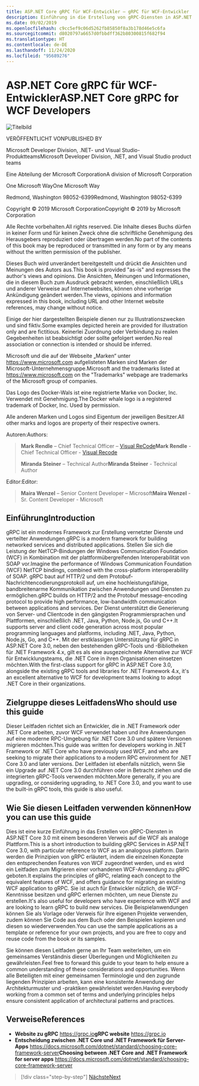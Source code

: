 ```yaml
---
title: ASP.NET Core gRPC für WCF-Entwickler – gRPC für WCF-Entwickler
description: Einführung in die Erstellung von gRPC-Diensten in ASP.NET Core 3.0 für WCF-Entwickler
ms.date: 09/02/2019
ms.openlocfilehash: c9cc5ef9c06d5262fb85850f8a3b178d46e5c6fa
ms.sourcegitcommit: d8020797a6657d0fbbdff362b80300815f682f94
ms.translationtype: HT
ms.contentlocale: de-DE
ms.lasthandoff: 11/24/2020
ms.locfileid: "95689276"
---
```

# <a name="aspnet-core-grpc-for-wcf-developers"></a><span data-ttu-id="e9390-103">ASP.NET Core gRPC für WCF-Entwickler</span><span class="sxs-lookup"><span data-stu-id="e9390-103">ASP.NET Core gRPC for WCF Developers</span></span>

![Titelbild](./media/cover.png)

<span data-ttu-id="e9390-105">VERÖFFENTLICHT VON</span><span class="sxs-lookup"><span data-stu-id="e9390-105">PUBLISHED BY</span></span>

<span data-ttu-id="e9390-106">Microsoft Developer Division, .NET- und Visual Studio-Produktteams</span><span class="sxs-lookup"><span data-stu-id="e9390-106">Microsoft Developer Division, .NET, and Visual Studio product teams</span></span>

<span data-ttu-id="e9390-107">Eine Abteilung der Microsoft Corporation</span><span class="sxs-lookup"><span data-stu-id="e9390-107">A division of Microsoft Corporation</span></span>

<span data-ttu-id="e9390-108">One Microsoft Way</span><span class="sxs-lookup"><span data-stu-id="e9390-108">One Microsoft Way</span></span>

<span data-ttu-id="e9390-109">Redmond, Washington 98052-6399</span><span class="sxs-lookup"><span data-stu-id="e9390-109">Redmond, Washington 98052-6399</span></span>

<span data-ttu-id="e9390-110">Copyright © 2019 Microsoft Corporation</span><span class="sxs-lookup"><span data-stu-id="e9390-110">Copyright © 2019 by Microsoft Corporation</span></span>

<span data-ttu-id="e9390-111">Alle Rechte vorbehalten.</span><span class="sxs-lookup"><span data-stu-id="e9390-111">All rights reserved.</span></span> <span data-ttu-id="e9390-112">Die Inhalte dieses Buchs dürfen in keiner Form und für keinen Zweck ohne die schriftliche Genehmigung des Herausgebers reproduziert oder übertragen werden.</span><span class="sxs-lookup"><span data-stu-id="e9390-112">No part of the contents of this book may be reproduced or transmitted in any form or by any means without the written permission of the publisher.</span></span>

<span data-ttu-id="e9390-113">Dieses Buch wird unverändert bereitgestellt und drückt die Ansichten und Meinungen des Autors aus.</span><span class="sxs-lookup"><span data-stu-id="e9390-113">This book is provided "as-is" and expresses the author's views and opinions.</span></span> <span data-ttu-id="e9390-114">Die Ansichten, Meinungen und Informationen, die in diesem Buch zum Ausdruck gebracht werden, einschließlich URLs und anderer Verweise auf Internetwebsites, können ohne vorherige Ankündigung geändert werden.</span><span class="sxs-lookup"><span data-stu-id="e9390-114">The views, opinions and information expressed in this book, including URL and other Internet website references, may change without notice.</span></span>

<span data-ttu-id="e9390-115">Einige der hier dargestellten Beispiele dienen nur zu Illustrationszwecken und sind fiktiv.</span><span class="sxs-lookup"><span data-stu-id="e9390-115">Some examples depicted herein are provided for illustration only and are fictitious.</span></span> <span data-ttu-id="e9390-116">Keinerlei Zuordnung oder Verbindung zu realen Gegebenheiten ist beabsichtigt oder sollte gefolgert werden.</span><span class="sxs-lookup"><span data-stu-id="e9390-116">No real association or connection is intended or should be inferred.</span></span>

<span data-ttu-id="e9390-117">Microsoft und die auf der Webseite „Marken“ unter <https://www.microsoft.com> aufgelisteten Marken sind Marken der Microsoft-Unternehmensgruppe.</span><span class="sxs-lookup"><span data-stu-id="e9390-117">Microsoft and the trademarks listed at <https://www.microsoft.com> on the "Trademarks" webpage are trademarks of the Microsoft group of companies.</span></span>

<span data-ttu-id="e9390-118">Das Logo des Docker-Wals ist eine registrierte Marke von Docker, Inc. Verwendet mit Genehmigung.</span><span class="sxs-lookup"><span data-stu-id="e9390-118">The Docker whale logo is a registered trademark of Docker, Inc. Used by permission.</span></span>

<span data-ttu-id="e9390-119">Alle anderen Marken und Logos sind Eigentum der jeweiligen Besitzer.</span><span class="sxs-lookup"><span data-stu-id="e9390-119">All other marks and logos are property of their respective owners.</span></span>

<span data-ttu-id="e9390-120">Autoren:</span><span class="sxs-lookup"><span data-stu-id="e9390-120">Authors:</span></span>

> <span data-ttu-id="e9390-121">**Mark Rendle** – Chief Technical Officer – [Visual ReCode](https://visualrecode.com)</span><span class="sxs-lookup"><span data-stu-id="e9390-121">**Mark Rendle** - Chief Technical Officer - [Visual Recode](https://visualrecode.com)</span></span>
>
> <span data-ttu-id="e9390-122">**Miranda Steiner** – Technical Author</span><span class="sxs-lookup"><span data-stu-id="e9390-122">**Miranda Steiner** - Technical Author</span></span>

<span data-ttu-id="e9390-123">Editor:</span><span class="sxs-lookup"><span data-stu-id="e9390-123">Editor:</span></span>

> <span data-ttu-id="e9390-124">**Maira Wenzel** – Senior Content Developer – Microsoft</span><span class="sxs-lookup"><span data-stu-id="e9390-124">**Maira Wenzel** - Sr. Content Developer - Microsoft</span></span>

## <a name="introduction"></a><span data-ttu-id="e9390-125">Einführung</span><span class="sxs-lookup"><span data-stu-id="e9390-125">Introduction</span></span>

<span data-ttu-id="e9390-126">gRPC ist ein modernes Framework zur Erstellung vernetzter Dienste und verteilter Anwendungen.</span><span class="sxs-lookup"><span data-stu-id="e9390-126">gRPC is a modern framework for building networked services and distributed applications.</span></span> <span data-ttu-id="e9390-127">Stellen Sie sich die Leistung der NetTCP-Bindungen der Windows Communication Foundation (WCF) in Kombination mit der plattformübergreifenden Interoperabilität von SOAP vor.</span><span class="sxs-lookup"><span data-stu-id="e9390-127">Imagine the performance of Windows Communication Foundation (WCF) NetTCP bindings, combined with the cross-platform interoperability of SOAP.</span></span> <span data-ttu-id="e9390-128">gRPC baut auf HTTP/2 und dem Protobuf-Nachrichtencodierungsprotokoll auf, um eine hochleistungsfähige, bandbreitenarme Kommunikation zwischen Anwendungen und Diensten zu ermöglichen.</span><span class="sxs-lookup"><span data-stu-id="e9390-128">gRPC builds on HTTP/2 and the Protobuf message-encoding protocol to provide high performance, low-bandwidth communication between applications and services.</span></span> <span data-ttu-id="e9390-129">Der Dienst unterstützt die Generierung von Server- und Clientcode in den gängigsten Programmiersprachen und Plattformen, einschließlich .NET, Java, Python, Node.js, Go und C++.</span><span class="sxs-lookup"><span data-stu-id="e9390-129">It supports server and client code generation across most popular programming languages and platforms, including .NET, Java, Python, Node.js, Go, and C++.</span></span> <span data-ttu-id="e9390-130">Mit der erstklassigen Unterstützung für gRPC in ASP.NET Core 3.0, neben den bestehenden gRPC-Tools und -Bibliotheken für .NET Framework 4.x, gilt es als eine ausgezeichnete Alternative zur WCF für Entwicklungsteams, die .NET Core in ihren Organisationen einsetzen möchten.</span><span class="sxs-lookup"><span data-stu-id="e9390-130">With the first-class support for gRPC in ASP.NET Core 3.0, alongside the existing gRPC tools and libraries for .NET Framework 4.x, it's an excellent alternative to WCF for development teams looking to adopt .NET Core in their organizations.</span></span>

## <a name="who-should-use-this-guide"></a><span data-ttu-id="e9390-131">Zielgruppe dieses Leitfadens</span><span class="sxs-lookup"><span data-stu-id="e9390-131">Who should use this guide</span></span>

<span data-ttu-id="e9390-132">Dieser Leitfaden richtet sich an Entwickler, die in .NET Framework oder .NET Core arbeiten, zuvor WCF verwendet haben und ihre Anwendungen auf eine moderne RPC-Umgebung für .NET Core 3.0 und spätere Versionen migrieren möchten.</span><span class="sxs-lookup"><span data-stu-id="e9390-132">This guide was written for developers working in .NET Framework or .NET Core who have previously used WCF, and who are seeking to migrate their applications to a modern RPC environment for .NET Core 3.0 and later versions.</span></span> <span data-ttu-id="e9390-133">Der Leitfaden ist ebenfalls nützlich, wenn Sie ein Upgrade auf .NET Core 3.0 durchführen oder in Betracht ziehen und die integrierten gRPC-Tools verwenden möchten.</span><span class="sxs-lookup"><span data-stu-id="e9390-133">More generally, if you are upgrading, or considering upgrading, to .NET Core 3.0, and you want to use the built-in gRPC tools, this guide is also useful.</span></span>

## <a name="how-you-can-use-this-guide"></a><span data-ttu-id="e9390-134">Wie Sie diesen Leitfaden verwenden können</span><span class="sxs-lookup"><span data-stu-id="e9390-134">How you can use this guide</span></span>

<span data-ttu-id="e9390-135">Dies ist eine kurze Einführung in das Erstellen von gRPC-Diensten in ASP.NET Core 3.0 mit einem besonderen Verweis auf die WCF als analoge Plattform.</span><span class="sxs-lookup"><span data-stu-id="e9390-135">This is a short introduction to building gRPC Services in ASP.NET Core 3.0, with particular reference to WCF as an analogous platform.</span></span> <span data-ttu-id="e9390-136">Darin werden die Prinzipien von gRPC erläutert, indem die einzelnen Konzepte den entsprechenden Features von WCF zugeordnet werden, und es wird ein Leitfaden zum Migrieren einer vorhandenen WCF-Anwendung zu gRPC geboten.</span><span class="sxs-lookup"><span data-stu-id="e9390-136">It explains the principles of gRPC, relating each concept to the equivalent features of WCF, and offers guidance for migrating an existing WCF application to gRPC.</span></span> <span data-ttu-id="e9390-137">Sie ist auch für Entwickler nützlich, die WCF-Kenntnisse besitzen und gRPC erlernen möchten, um neue Dienste zu erstellen.</span><span class="sxs-lookup"><span data-stu-id="e9390-137">It's also useful for developers who have experience with WCF and are looking to learn gRPC to build new services.</span></span> <span data-ttu-id="e9390-138">Die Beispielanwendungen können Sie als Vorlage oder Verweis für Ihre eigenen Projekte verwenden, zudem können Sie Code aus dem Buch oder den Beispielen kopieren und diesen so wiederverwenden.</span><span class="sxs-lookup"><span data-stu-id="e9390-138">You can use the sample applications as a template or reference for your own projects, and you are free to copy and reuse code from the book or its samples.</span></span>

<span data-ttu-id="e9390-139">Sie können diesen Leitfaden gerne an Ihr Team weiterleiten, um ein gemeinsames Verständnis dieser Überlegungen und Möglichkeiten zu gewährleisten.</span><span class="sxs-lookup"><span data-stu-id="e9390-139">Feel free to forward this guide to your team to help ensure a common understanding of these considerations and opportunities.</span></span> <span data-ttu-id="e9390-140">Wenn alle Beteiligten mit einer gemeinsamen Terminologie und den zugrunde liegenden Prinzipien arbeiten, kann eine konsistente Anwendung der Architekturmuster und -praktiken gewährleistet werden.</span><span class="sxs-lookup"><span data-stu-id="e9390-140">Having everybody working from a common set of terms and underlying principles helps ensure consistent application of architectural patterns and practices.</span></span>

## <a name="references"></a><span data-ttu-id="e9390-141">Verweise</span><span class="sxs-lookup"><span data-stu-id="e9390-141">References</span></span>

- <span data-ttu-id="e9390-142">**Website zu gRPC**
  <https://grpc.io></span><span class="sxs-lookup"><span data-stu-id="e9390-142">**gRPC website**
<https://grpc.io></span></span>
- <span data-ttu-id="e9390-143">**Entscheidung zwischen .NET Core und .NET Framework für Server-Apps**
  <https://docs.microsoft.com/dotnet/standard/choosing-core-framework-server></span><span class="sxs-lookup"><span data-stu-id="e9390-143">**Choosing between .NET Core and .NET Framework for server apps**
<https://docs.microsoft.com/dotnet/standard/choosing-core-framework-server></span></span>

>[!div class="step-by-step"]
>[<span data-ttu-id="e9390-144">Nächste</span><span class="sxs-lookup"><span data-stu-id="e9390-144">Next</span></span>](introduction.md)
